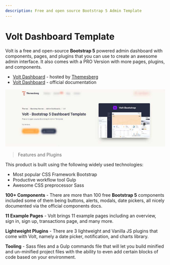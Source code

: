 ```yaml
---
description: Free and open source Bootstrap 5 Admin Template
---
```


# Volt Dashboard Template

 Volt is a free and open-source **Bootstrap 5** powered admin dashboard with components, pages, and plugins that you can use to create an awesome admin interface. It also comes with a PRO Version with more pages, plugins, and components.

* [Volt Dashboard](https://themesberg.com/product/admin-dashboard/volt-bootstrap-5-dashboard) - hosted by [Themesberg](https://appseed.us/agency/themesberg)
* [Volt Dashboard](https://themesberg.com/docs/volt-bootstrap-5-dashboard/getting-started/quick-start/) - official documentation

![Bootstrap Template - Volt Dashboard](../../.gitbook/assets/docs-cover-volt-dashboard.jpg)

> Features and Plugins

This product is built using the following widely used technologies:

* Most popular CSS Framework Bootstrap
* Productive workflow tool Gulp
* Awesome CSS preprocessor Sass

**100+ Components** - There are more than 100 free **Bootstrap 5** components included some of them being buttons, alerts, modals, date pickers, all nicely documented via the official components docs.

**11 Example Pages** - Volt brings 11 example pages including an overview, sign in, sign up, transactions page, and many more.

**Lightweight Plugins** - There are 3 lightweight and Vanilla JS plugins that come with Volt, namely a date picker, notification, and charts library.

**Tooling** - Sass files and a Gulp commands file that will let you build minified and un-minified project files with the ability to even add certain blocks of code based on your environment.

